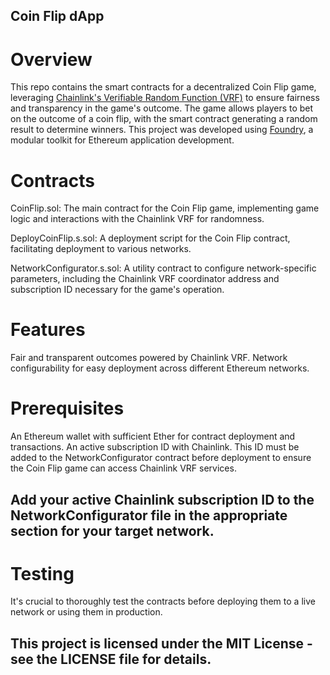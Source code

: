 ## Coin Flip dApp

# Overview

This repo contains the smart contracts for a decentralized Coin Flip game, leveraging [Chainlink's Verifiable Random Function (VRF)](https://vrf.chain.link/) to ensure fairness and transparency in the game's outcome. The game allows players to bet on the outcome of a coin flip, with the smart contract generating a random result to determine winners.
This project was developed using [Foundry](https://book.getfoundry.sh/), a modular toolkit for Ethereum application development.

# Contracts

CoinFlip.sol: The main contract for the Coin Flip game, implementing game logic and interactions with the Chainlink VRF for randomness.

DeployCoinFlip.s.sol: A deployment script for the Coin Flip contract, facilitating deployment to various networks.

NetworkConfigurator.s.sol: A utility contract to configure network-specific parameters, including the Chainlink VRF coordinator address and subscription ID necessary for the game's operation.

# Features

Fair and transparent outcomes powered by Chainlink VRF.
Network configurability for easy deployment across different Ethereum networks.

# Prerequisites

An Ethereum wallet with sufficient Ether for contract deployment and transactions.
An active subscription ID with Chainlink. This ID must be added to the NetworkConfigurator contract before deployment to ensure the Coin Flip game can access Chainlink VRF services.

## Add your active Chainlink subscription ID to the NetworkConfigurator file in the appropriate section for your target network.

# Testing

It's crucial to thoroughly test the contracts before deploying them to a live network or using them in production.

## This project is licensed under the MIT License - see the LICENSE file for details.
